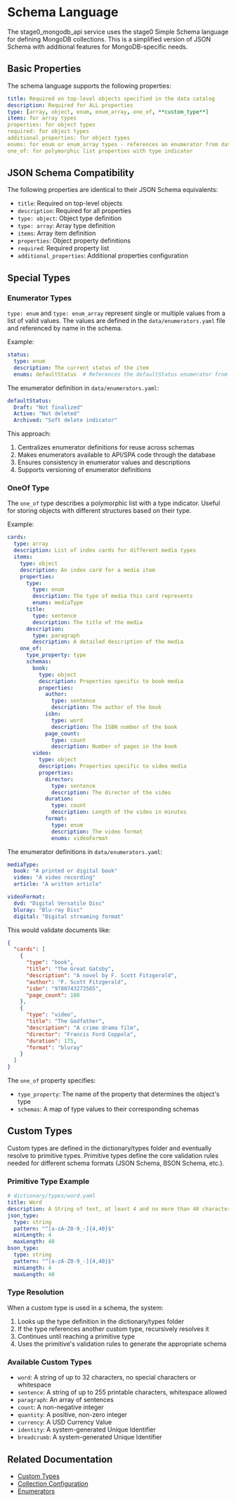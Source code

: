# Schema Language

The stage0_mongodb_api service uses the stage0 Simple Schema language for defining MongoDB collections. This is a simplified version of JSON Schema with additional features for MongoDB-specific needs.

## Basic Properties

The schema language supports the following properties:
```yaml
title: Required on top-level objects specified in the data catalog
description: Required for ALL properties
type: [array, object, enum, enum_array, one_of, **custom_type**]
items: for array types
properties: for object types
required: for object types
additional_properties: for object types
enums: for enum or enum_array types - references an enumerator from data/enumerators.yaml
one_of: for polymorphic list properties with type indicator
```

## JSON Schema Compatibility

The following properties are identical to their JSON Schema equivalents:
- `title`: Required on top-level objects
- `description`: Required for all properties
- `type: object`: Object type definition
- `type: array`: Array type definition
- `items`: Array item definition
- `properties`: Object property definitions
- `required`: Required property list
- `additional_properties`: Additional properties configuration

## Special Types

### Enumerator Types
`type: enum` and `type: enum_array` represent single or multiple values from a list of valid values. The values are defined in the `data/enumerators.yaml` file and referenced by name in the schema.

Example:
```yaml
status:
  type: enum
  description: The current status of the item
  enums: defaultStatus  # References the defaultStatus enumerator from data/enumerators.yaml
```

The enumerator definition in `data/enumerators.yaml`:
```yaml
defaultStatus:
  Draft: "Not finalized"
  Active: "Not deleted"
  Archived: "Soft delete indicator"
```

This approach:
1. Centralizes enumerator definitions for reuse across schemas
2. Makes enumerators available to API/SPA code through the database
3. Ensures consistency in enumerator values and descriptions
4. Supports versioning of enumerator definitions

### OneOf Type
The `one_of` type describes a polymorphic list with a type indicator. Useful for storing objects with different structures based on their type.

Example:
```yaml
cards:
  type: array
  description: List of index cards for different media types
  items:
    type: object
    description: An index card for a media item
    properties:
      type:
        type: enum
        description: The type of media this card represents
        enums: mediaType
      title:
        type: sentence
        description: The title of the media
      description:
        type: paragraph
        description: A detailed description of the media
    one_of:
      type_property: type
      schemas:
        book:
          type: object
          description: Properties specific to book media
          properties:
            author:
              type: sentence
              description: The author of the book
            isbn:
              type: word
              description: The ISBN number of the book
            page_count:
              type: count
              description: Number of pages in the book
        video:
          type: object
          description: Properties specific to video media
          properties:
            director:
              type: sentence
              description: The director of the video
            duration:
              type: count
              description: Length of the video in minutes
            format:
              type: enum
              description: The video format
              enums: videoFormat
```

The enumerator definitions in `data/enumerators.yaml`:
```yaml
mediaType:
  book: "A printed or digital book"
  video: "A video recording"
  article: "A written article"

videoFormat:
  dvd: "Digital Versatile Disc"
  bluray: "Blu-ray Disc"
  digital: "Digital streaming format"
```

This would validate documents like:
```json
{
  "cards": [
    {
      "type": "book",
      "title": "The Great Gatsby",
      "description": "A novel by F. Scott Fitzgerald",
      "author": "F. Scott Fitzgerald",
      "isbn": "9780743273565",
      "page_count": 180
    },
    {
      "type": "video",
      "title": "The Godfather",
      "description": "A crime drama film",
      "director": "Francis Ford Coppola",
      "duration": 175,
      "format": "bluray"
    }
  ]
}
```

The `one_of` property specifies:
- `type_property`: The name of the property that determines the object's type
- `schemas`: A map of type values to their corresponding schemas

## Custom Types

Custom types are defined in the dictionary/types folder and eventually resolve to primitive types. Primitive types define the core validation rules needed for different schema formats (JSON Schema, BSON Schema, etc.).

### Primitive Type Example
```yaml
# dictionary/types/word.yaml
title: Word
description: A String of text, at least 4 and no more than 40 characters with no spaces, or special characters. Suitable for username, short name, or slug type data.
json_type: 
  type: string
  pattern: "^[a-zA-Z0-9_-]{4,40}$"
  minLength: 4
  maxLength: 40
bson_type: 
  type: string
  pattern: "^[a-zA-Z0-9_-]{4,40}$"
  minLength: 4
  maxLength: 40
```

### Type Resolution
When a custom type is used in a schema, the system:
1. Looks up the type definition in the dictionary/types folder
2. If the type references another custom type, recursively resolves it
3. Continues until reaching a primitive type
4. Uses the primitive's validation rules to generate the appropriate schema

### Available Custom Types
- `word`: A string of up to 32 characters, no special characters or whitespace
- `sentence`: A string of up to 255 printable characters, whitespace allowed
- `paragraph`: An array of sentences
- `count`: A non-negative integer
- `quantity`: A positive, non-zero integer
- `currency`: A USD Currency Value
- `identity`: A system-generated Unique Identifier
- `breadcrumb`: A system-generated Unique Identifier

## Related Documentation
- [Custom Types](types.md)
- [Collection Configuration](collection_config.md)
- [Enumerators](enumerators.md) 